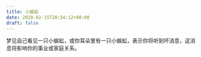 ```yaml
---
title: 小蜈蚣
date: 2020-02-15T20:54:12+08:00
draft: false
---
```


梦见自己看见一只小蜈蚣，或你耳朵里有一只小蜈蚣，表示你将听到坏消息，这消息将影响你的事业或家庭关系。